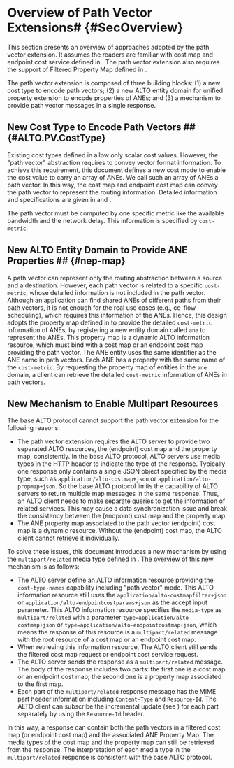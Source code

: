 # Overview of Path Vector Extensions# {#SecOverview}

This section presents an overview of approaches adopted by the path vector
extension. It assumes the readers are familiar with cost map and endpoint cost
service defined in [](#RFC7285). The path vector extension also requires the
support of Filtered Property Map defined in
[](#I-D.ietf-alto-unified-props-new).

The path vector extension is composed of three building blocks: (1) a new cost
type to encode path vectors; (2) a new ALTO entity domain for unified property
extension [](#I-D.ietf-alto-unified-props-new) to encode properties of ANEs; and
(3) a mechanism to provide path vector messages in a single
response.
<!-- (3) an extension to the cost map and endpoint cost resource to provide path -->
<!-- vectors and properties of ANEs in a single response. -->

## New Cost Type to Encode Path Vectors ## {#ALTO.PV.CostType}

Existing cost types defined in [](#RFC7285) allow only scalar cost values.
However, the "path vector" abstraction requires to convey vector format
information. To achieve this requirement, this document defines a new cost mode
to enable the cost value to carry an array of ANEs. We call such an array of ANEs a
path vector. In this way, the cost map and endpoint cost map can convey the
path vector to represent the routing information. Detailed information and
specifications are given in [](#mode-spec) and [](#metric-spec).

The path vector must be computed by one specific metric like the available
bandwidth and the network delay. This information is specified by `cost-metric`.

<!-- ### New Cost Metric: ane-path ### {#ALTO.PV.CostMetric}

To represent an abstract network path, this document introduces a new cost metric named "ane-path". A cost value in this metric is a list containing the names of the ALTO ANEs that the ALTO Server has specified as describing the network path elements. The ANE names array is organized as a sequence beginning at the source of the path and ending at its destination.

### New Cost Mode: array ### {#ALTO.PV.CostMode}

A cost mode as defined in Section 6.1.2 of [](#RFC7285), a cost mode is either "numerical" or "ordinal" and none of these can be used to present a list of ANE names. Therefore, this document specifies a new cost mode named "array" for the cost metric "ane-path". The new cost mode "array" means each cost value in the cost maps is a list. -->

## New ALTO Entity Domain to Provide ANE Properties ## {#nep-map}

A path vector can represent only the routing abstraction between a source and a
destination. However, each path vector is related to a specific `cost-metric`,
whose detailed information is not included in the path vector. Although an
application can find shared ANEs of different paths from their path vectors, it
is not enough for the real use cases (e.g., co-flow scheduling), which requires
this information of the ANEs. Hence, this design adopts the property map defined
in [](#I-D.ietf-alto-unified-props-new) to provide the detailed `cost-metric`
information of ANEs, by registering a new entity domain called `ane` to
represent the ANEs. This property map is a dynamic ALTO information resource,
which must bind with a cost map or an endpoint cost map providing the path
vector. The ANE entity uses the same identifier as the ANE name in path vectors.
Each ANE has a property with the same name of the `cost-metric`. By requesting
the property map of entities in the `ane` domain, a client can retrieve the
detailed `cost-metric` information of ANEs in path vectors.

<!--
Given the new cost type introduced by [](#ALTO.PV.CostType), Cost Map and
Endpoint Cost Service can provide the ANE names along a flow path. However, only
providing the ANE names without properties is not enough for many use cases (see
[](#SecMF)). For example, to detect shared bottlenecks, ALTO clients may expect
information on specific ANE properties such as link capacity or delay.

This document adopts the property map defined in
[](#I-D.ietf-alto-unified-props-new) to encode the properties of abstract
network elements. A new entity domain `ane` is registered for the property map.
Each entity in the `ane` domain has an identifier of an ANE. An ANE identifier
is the ANE name used in the values of the `ane-path` metric defined in the
present draft. ANE properties are provided in information resources called
`Property Map Resource` and `Filtered Property Map Resource`. The `Filtered
Property Map` resource which supports the `ane` domain is used to encode the
properties of ane entities, and it is called an ANE Property Map in this
document.
-->

<!--
## Extended Cost Map/Endpoint Cost Service for Compound Resources ## {#ext-cm-ecs}

Providing path vectors and ANE properties in
separated resources has several benefits: (1) it can be better compatible
with the base ALTO protocol; (2) it allows different property map resources to reuse
the same cost map or endpoint cost resource. However, it introduces two issues:

- Efficiency: Two separate resources may lead to the ALTO client invoking
  multiple requests/responses to collect all needed information. This may increase
  communication overhead.
- Consistency: Path vectors and properties of ANEs are correlated, and
  querying them separately may lead to consistency issues.

To solve these issues, this document introduces an extension to cost map and
endpoint cost service, which allows the ALTO server to attach a property map in
the data entry of a cost map or an endpoint cost service response.

These issues may exist in all general cases for querying separated ALTO
information resources. But solving this general problem is not in the scope of
this document.
-->

<!-- Decouple the multipart service with path vector -->

<!-- ## [](#RFC2378) media type for path vector: multipart/related ## -->
## New Mechanism to Enable Multipart Resources ##

The base ALTO protocol cannot support the path vector extension for the
following reasons:

- The path vector extension requires the ALTO server to provide two separated
  ALTO resources, the (endpoint) cost map and the property map, consistently. In
  the base ALTO protocol, ALTO servers use media types in the HTTP header to
  indicate the type of the response. Typically one response only contains a
  single JSON object specified by the media type, such as
  `application/alto-costmap+json` or `application/alto-propmap+json`. So the
  base ALTO protocol limits the capability of ALTO servers to return multiple
  map messages in the same response. Thus, an ALTO client needs to make separate
  queries to get the information of related services. This may cause a data
  synchronization issue and break the consistency between the (endpoint) cost
  map and the property map.
- The ANE property map associated to the path vector (endpoint) cost map is a
  dynamic resource. Without the (endpoint) cost map, the ALTO client cannot
  retrieve it individually.

<!--
Thus, an ALTO client needs to make separate queries to get the information of
related services. This may cause a data synchronization problem between
dependent ALTO services. Because when making the second query, the result for
the first query may have already changed. The same problem can happen to Network
Map and Cost Map resources. However, unlike Network Map and Cost Map which are
considered more stable, Path Vectors and the dependent ANE Property Maps might
change more frequently.
-->

To solve these issues, this document introduces a new mechanism by using the
`multipart/related` media type defined in [](#RFC2387). The overview of this new
mechanism is as follows:

- The ALTO server define an ALTO information resource providing the
  `cost-type-names` capability including "path vector" mode. This ALTO
  information resource still uses the `application/alto-costmapfilter+json` or
  `application/alto-endpointcostparams+json` as the accept input parameter. This
  ALTO information resource specifies the `media-type` as `multipart/related`
  with a parameter `type=application/alto-costmap+json` or
  `type=application/alto-endpointcostmap+json`, which means the response of this
  resource is a `multipart/related` message with the root resource of a cost map
  or an endpoint cost map.
- When retrieving this information resource, The ALTO client still sends the
  filtered cost map request or endpoint cost service request.
- The ALTO server sends the response as a `multipart/related` message. The body
  of the response includes two parts: the first one is a cost map or an endpoint
  cost map; the second one is a property map associated to the first map.
- Each part of the `multipart/related` response message has the MIME part header
  information including `Content-Type` and `Resource-Id`. The ALTO client can
  subscribe the incremental update (see [](#I-D.ietf-alto-incr-update-sse)) for
  each part separately by using the `Resource-Id` header.

In this way, a response can contain both the path vectors in a filtered cost map
(or endpoint cost map) and the associated ANE Property Map. The media types of
the cost map and the property map can still be retrieved from the response. The
interpretation of each media type in the `multipart/related` response is
consistent with the base ALTO protocol.

<!--## Applicable ALTO services for Path Vector costs ##-->

<!--This document defines Filtered Cost Map and Endpoint Cost Map are applicable for path vector costs. Although the new cost type for path vector can also be used in the GET-mode Cost Map service from [](#RFC7285), the behaviours of the ALTO server and client for such a GET-mode service is not defined. So it is not recommended to apply path vector costs to the GET-mode Cost Map service.-->

<!-- Cost Map, Filtered Cost Map and Endpoint Cost Map are all applicable for path vector costs, -->

<!--## Impact of backwards compatibility on the PV design ##-->

<!--The path vector extension on Filtered Cost Map and Endpoint Cost Service is backward compatible with the base ALTO protocol. If the ALTO server provides path vector extended Filtered Cost Map or Endpoint Cost Service, but the client is a base ALTO client, then the client will ignore the path vector cost type without conducting any incompatibility. If the client sents a request with path vector cost type, but the server is a base ALTO server, the server will return an `E_INVALID_FIELD_VALUE` error.-->

<!-- For backward compatibility, this extension also allows ALTO clients to make multiple queries instead of encapsulating abstract network element property map along with the path vector. Thus, each Cost Map or Endpoint Cost Service with this extension MUST include a "prop-map" in their capabilities to indicate where to retrieve the network element properties. An additional field "query-id" MUST also be added to the "vtag" field to uniquely identify a path vector query session. -->

<!--## Requirements for PV on Clients and Servers ##-->

<!--A path vector extended ALTO server MUST implement the base ALTO protocol specified in [](#RFC7285) with the following additional requirements:-->

<!--
If an ALTO server supports path vector extension, it MUST support the Unified Property Map defined in [](#I-D.ietf-alto-unified-props-new).
If an ALTO server supports path vector extended Filtered Cost Map or Endpoint Cost Service, the server MUST provide the associated Property Map simultaneously.
If an ALTO server provides "multipart/related" media type for path vector, the server MUST provide the associated Filtered Cost Map or Endpoint Cost Service and the Property Map simultaneously.
-->

<!--An ALTO client supported path vector extension MUST be able to interpret Unified Property Map correctly. If the ALTO client wants to interpret "multipart/related" path vector response, the client MUST implement the path vector extension on Filtered Cost Map or Endpoint Cost Service at first.-->
